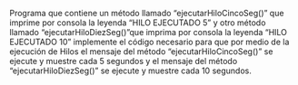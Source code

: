 Programa que contiene un método llamado “ejecutarHiloCincoSeg()” que
imprime por consola la leyenda “HILO EJECUTADO 5” y otro método llamado
“ejecutarHiloDiezSeg()”que imprima por consola la leyenda “HILO EJECUTADO 10” implemente
el código necesario para que por medio de la ejecución de Hilos el mensaje del método
“ejecutarHiloCincoSeg()” se ejecute y muestre cada 5 segundos y el mensaje del método
“ejecutarHiloDiezSeg()” se ejecute y muestre cada 10 segundos.
